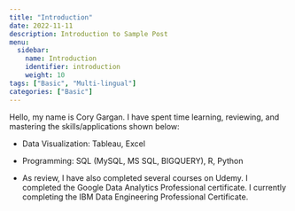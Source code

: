 ```yaml
---
title: "Introduction"
date: 2022-11-11
description: Introduction to Sample Post
menu:
  sidebar:
    name: Introduction
    identifier: introduction
    weight: 10
tags: ["Basic", "Multi-lingual"]
categories: ["Basic"]
---
```


Hello, my name is Cory Gargan. I have spent time learning, reviewing, and mastering the skills/applications shown below:

- Data Visualization: Tableau, Excel
- Programming: SQL (MySQL, MS SQL, BIGQUERY), R, Python
  
- As review, I have also completed several courses on Udemy. I completed the Google Data Analytics Professional certificate. I currently completing the IBM Data Engineering Professional Certificate. 
